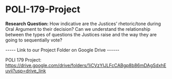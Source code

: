 # POLI-179-Project
**Research Question:** How indicative are the Justices’ rhetoric/tone during Oral Argument to their decision? Can we understand the relationship between the types of questions the Justices raise and the way they are going to sequentially vote?









----- Link to our Project Folder on Google Drive ------

POLI 179 Project:  https://drive.google.com/drive/folders/1iCVzYIJLFcCABgp8b86mDAgSdxhEuvij?usp=drive_link 
